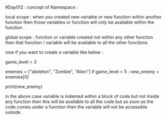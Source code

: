 #Day012 : 
concept of Namespace : 

local scope : when you created new variable or new function within another function then those variables or function will only be available within the function .

global scope : function or variable created not within any other function then
that function / variable will be available to all the other functions

now if you want to create a variable like below : 

game_level = 3

enemies = ["skeleton", "Zombie", "Alien"]
if game_level < 5 :
	new_enemy = enemies[0]

print(new_enemy)

in the above case variable is indented within a block of code but not inside any function then this will be available to all the code but as soon as the code comes under a function then the variable will not be accessible outside .


